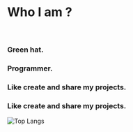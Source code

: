 # <h1>Who I am ?</h1><br>
<h3>Green hat.</h3>
<h3>Programmer.</h3>
<h3>Like create and share my projects.</h3>

<h3>Like create and share my projects.</h3>

![Top Langs](https://github-readme-stats.vercel.app/api/top-langs/?username=jesuisroot123&theme=tokyonight)
